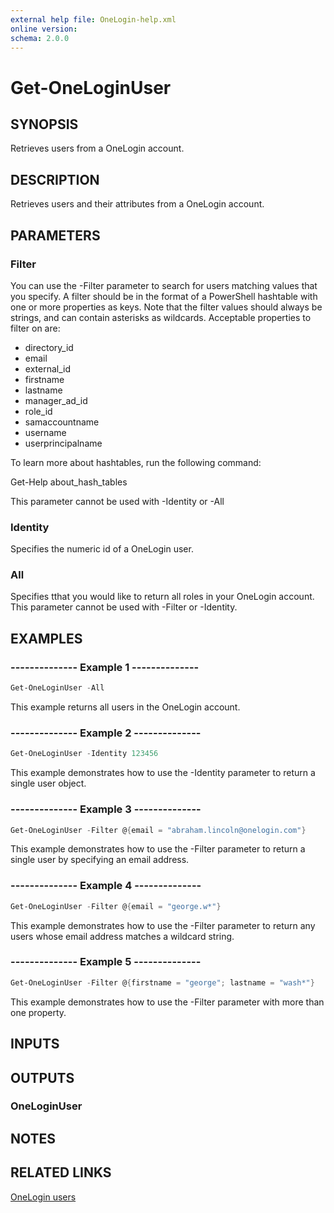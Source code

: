 ```yaml
---
external help file: OneLogin-help.xml
online version: 
schema: 2.0.0
---
```


# Get-OneLoginUser

## SYNOPSIS
Retrieves users from a OneLogin account.

## DESCRIPTION
Retrieves users and their attributes from a OneLogin account.

## PARAMETERS
### Filter
You can use the -Filter parameter to search for users matching values that you specify. A filter should be in the format of a PowerShell hashtable with one or more properties as keys. Note that the filter values should always be strings, and can contain asterisks as wildcards. Acceptable properties to filter on are:

- directory_id
- email
- external_id
- firstname
- lastname
- manager_ad_id
- role_id
- samaccountname
- username
- userprincipalname

To learn more about hashtables, run the following command:

Get-Help about_hash_tables

This parameter cannot be used with -Identity or -All


### Identity
Specifies the numeric id of a OneLogin user.


### All
Specifies tthat you would like to return all roles in your OneLogin account. This parameter cannot be used with -Filter or -Identity.

## EXAMPLES
### --------------  Example 1  --------------

```powershell
Get-OneLoginUser -All
```

This example returns all users in the OneLogin account.


### --------------  Example 2  --------------

```powershell
Get-OneLoginUser -Identity 123456
```

This example demonstrates how to use the -Identity parameter to return a single user object.


### --------------  Example 3  --------------

```powershell
Get-OneLoginUser -Filter @{email = "abraham.lincoln@onelogin.com"}
```

This example demonstrates how to use the -Filter parameter to return a single user by specifying an email address.


### --------------  Example 4  --------------

```powershell
Get-OneLoginUser -Filter @{email = "george.w*"}
```

This example demonstrates how to use the -Filter parameter to return any users whose email address matches a wildcard string.


### --------------  Example 5  --------------

```powershell
Get-OneLoginUser -Filter @{firstname = "george"; lastname = "wash*"}
```

This example demonstrates how to use the -Filter parameter with more than one property.

## INPUTS

## OUTPUTS
### OneLoginUser

## NOTES

## RELATED LINKS
[OneLogin users](https://developers.onelogin.com/api-docs/1/users/user-resource)
